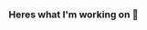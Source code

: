 ### Heres what I'm working on 👋

<!--

Here are some ideas to get you started:

- 🔭 I’m currently working on ... Graduating Lambda School
- 🌱 I’m currently learning ... python
- 👯 I’m looking to collaborate on ... Any projects
- 🤔 I’m looking for help with ... python
- 💬 Ask me about ... Anything
- 📫 How to reach me: ... trevorr.guildd@gmail.com
- ⚡ Fun fact: ... I like to play videogames
-->

